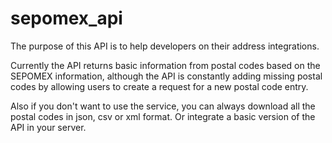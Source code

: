 # sepomex_api

The purpose of this API is to help developers on their address integrations.

Currently the API returns basic information from postal codes based on the SEPOMEX information, although the API is constantly adding missing postal codes by allowing users to create a request for a new postal code entry.

Also if you don't want to use the service, you can always download all the postal codes in json, csv or xml format. Or integrate a basic version of the API in your server.
